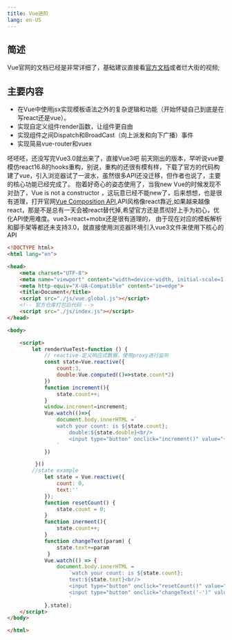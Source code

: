 ```yaml
---
title: Vue进阶
lang: en-US
---
```

## 简述
Vue官网的文档已经是非常详细了，基础建议直接看[官方文档](https://cn.vuejs.org/)或者烂大街的视频;

## 主要内容
* 在Vue中使用jsx实现模板语法之外的复杂逻辑和功能（开始怀疑自己到底是在写react还是vue）。
* 实现自定义组件render函数，让组件更自由
* 实现组件之间Dispatch和BroadCast（向上派发和向下广播）事件
* 实现简易vue-router和vuex

呸呸呸，还没写完Vue3.0就出来了，直接Vue3吧
前天刚出的版本，早听说vue要模仿react16.8的hooks重构，别说，重构的还很有模有样，下载了官方的代码构建了vue，引入浏览器试了一波水，虽然很多API还没迁移，但作者也说了，主要的核心功能已经完成了。
抱着好奇心的姿态使用了，当我new Vue的时候发现不对劲了，Vue is not a constructor ，这玩意已经不能new了，后来想想，也是很有道理，打开官网[Vue Composition API](https://vue-composition-api-rfc.netlify.com/api.html#setup),API风格像react靠近,如果越来越像react，那是不是总有一天会被react替代掉,希望官方还是贯彻好上手为初心，优化API使用难度。vue3=react+mobx还是很有道理的，
由于现在对应的模板解析和脚手架等都还未支持3.0，就直接使用浏览器环境引入vue3文件来使用下核心的API
```html
<!DOCTYPE html>
<html lang="en">

<head>
    <meta charset="UTF-8">
    <meta name="viewport" content="width=device-width, initial-scale=1.0">
    <meta http-equiv="X-UA-Compatible" content="ie=edge">
    <title>Document</title>
    <script src="./js/vue.global.js"></script>
    <!-- 官方仓库打包后代码 -->
    <script src="./js/index.js"></script>
</head>

<body>

    <script>
        let renderVueTest=function () { 
            // reactive-定义响应式数据，使用proxy进行监听
            const state=Vue.reactive({
                count:3,
                double:Vue.computed(()=>state.count*2)
            })
            function increment(){
                state.count++;
            }
            window.increment=increment;
            Vue.watch(()=>{
                document.body.innerHTML =`
                watch your count: is ${state.count};
                    double:${state.double}<br/>
                    <input type="button" onclick="increment()" value="+1"/>
                `
            })

         }()
        //state example
            let state = Vue.reactive({
                count: 0,
                text:''
            });
            function resetCount() {
                state.count = 0;
            }
            function inerment(){
                state.count++;
            }
            function changeText(param) { 
                state.text+=param
             }
            Vue.watch(() => {
                document.body.innerHTML =
                    `watch your count: is ${state.count};
                    text:${state.text}<br/>
                    <input type="button" onclick="resetCount()" value="重置"/>
                    <input type="button" onclick="changeText('-')" value="文字累加"/>
                    `
            },state);
    </script>
</body>

</html>

```

